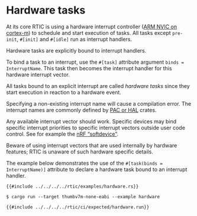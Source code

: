# Hardware tasks

At its core RTIC is using a hardware interrupt controller ([ARM NVIC on cortex-m][NVIC]) to schedule and start execution of tasks. All tasks except `pre-init`, `#[init]` and `#[idle]` run as interrupt handlers.

Hardware tasks are explicitly bound to interrupt handlers.

To bind a task to an interrupt, use the `#[task]` attribute argument `binds = InterruptName`. This task then becomes the interrupt handler for this hardware interrupt vector.

All tasks bound to an explicit interrupt are called *hardware tasks* since they start execution in reaction to a hardware event.

Specifying a non-existing interrupt name will cause a compilation error. The interrupt names are commonly defined by [PAC or HAL][pacorhal] crates.

Any available interrupt vector should work. Specific devices may bind specific interrupt priorities to specific interrupt vectors outside user code control. See for example the  [nRF “softdevice”](https://github.com/rtic-rs/rtic/issues/434).

Beware of using interrupt vectors that are used internally by hardware features; RTIC is unaware of such hardware specific details.

[pacorhal]: https://docs.rust-embedded.org/book/start/registers.html
[NVIC]: https://developer.arm.com/documentation/100166/0001/Nested-Vectored-Interrupt-Controller/NVIC-functional-description/NVIC-interrupts

The example below demonstrates the use of the `#[task(binds = InterruptName)]` attribute to declare a hardware task bound to an interrupt handler.

``` rust,noplayground
{{#include ../../../../rtic/examples/hardware.rs}}
```

``` console
$ cargo run --target thumbv7m-none-eabi --example hardware
```

``` console
{{#include ../../../../rtic/ci/expected/hardware.run}}
```
